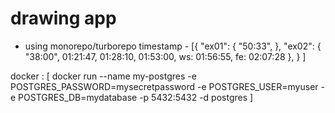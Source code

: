 # drawing app
- using monorepo/turborepo
timestamp - [{
        "ex01": {
            "50:33",
        },
        "ex02": {
            "38:00", 01:21:47, 01:28:10, 01:53:00, ws: 01:56:55, fe: 02:07:28
        },
    }
]

docker : [
    docker run --name my-postgres -e POSTGRES_PASSWORD=mysecretpassword -e POSTGRES_USER=myuser -e POSTGRES_DB=mydatabase -p 5432:5432 -d postgres
]